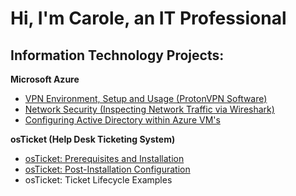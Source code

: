 # Hi, I'm Carole, an IT Professional

## Information Technology Projects:

**Microsoft Azure**
  * [VPN Environment, Setup and Usage (ProtonVPN Software)](https://github.com/cgreene200/vpn-environ-setup)
  * [Network Security (Inspecting Network Traffic via Wireshark)](https://github.com/cgreene200/network-security)
  * [Configuring Active Directory within Azure VM's](https://github.com/cgreene200/configure-active-direct.git)

**osTicket (Help Desk Ticketing System)**
  * [osTicket: Prerequisites and Installation](https://github.com/cgreene200/osTicket-Prerequisites-and-Installation.git)
  * [osTicket: Post-Installation Configuration](https://github.com/cgreene200/osTicket-Post-Installation-Configuration.git)
  * osTicket: Ticket Lifecycle Examples

